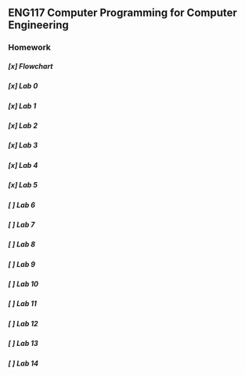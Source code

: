 ## ENG117 Computer Programming for Computer Engineering
### Homework

##### [x] Flowchart
##### [x] Lab 0
##### [x] Lab 1
##### [x] Lab 2
##### [x] Lab 3
##### [x] Lab 4
##### [x] Lab 5
##### [ ] Lab 6
##### [ ] Lab 7
##### [ ] Lab 8
##### [ ] Lab 9
##### [ ] Lab 10
##### [ ] Lab 11
##### [ ] Lab 12
##### [ ] Lab 13
##### [ ] Lab 14
